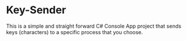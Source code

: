 # Key-Sender
This is a simple and straight forward C# Console App project that sends keys (characters) to a specific process that you choose.
